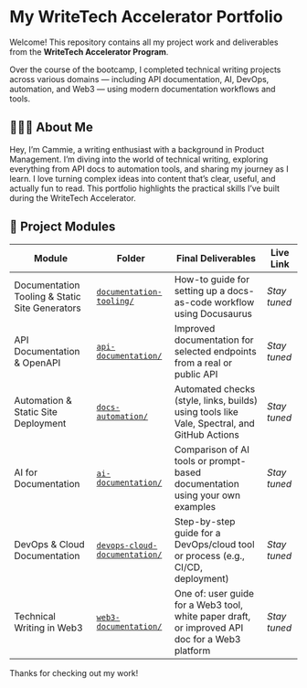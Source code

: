 # My WriteTech Accelerator Portfolio

Welcome! This repository contains all my project work and deliverables from the **WriteTech Accelerator Program**.

Over the course of the bootcamp, I completed technical writing projects across various domains — including API documentation, AI, DevOps, automation, and Web3 — using modern documentation workflows and tools.

## 👩🏽‍💻 About Me

Hey, I’m Cammie,  a writing enthusiast with a background in Product Management. I’m diving into the world of technical writing, exploring everything from API docs to automation tools, and sharing my journey as I learn. I love turning complex ideas into content that’s clear, useful, and actually fun to read. This portfolio highlights the practical skills I’ve built during the WriteTech Accelerator.


## 📁 Project Modules

| Module | Folder | Final Deliverables | Live Link |
|--------|--------|---------------------|-----------|
| Documentation Tooling & Static Site Generators | [`documentation-tooling/`](./docs/documentation-tooling) | How-to guide for setting up a docs-as-code workflow using Docusaurus | *Stay tuned*|
| API Documentation & OpenAPI | [`api-documentation/`](./docs/api-documentation) | Improved documentation for selected endpoints from a real or public API | *Stay tuned* |
| Automation & Static Site Deployment | [`docs-automation/`](./docs/docs-automation) | Automated checks (style, links, builds) using tools like Vale, Spectral, and GitHub Actions | *Stay tuned* |
| AI for Documentation | [`ai-documentation/`](./docs/ai-documentation) | Comparison of AI tools or prompt-based documentation using your own examples | *Stay tuned*|
| DevOps & Cloud Documentation | [`devops-cloud-documentation/`](./docs/devops-cloud-documentation) | Step-by-step guide for a DevOps/cloud tool or process (e.g., CI/CD, deployment) | *Stay tuned*|
| Technical Writing in Web3 | [`web3-documentation/`](./docs/web3-documentation) | One of: user guide for a Web3 tool, white paper draft, or improved API doc for a Web3 platform | *Stay tuned* |

Thanks for checking out my work!
